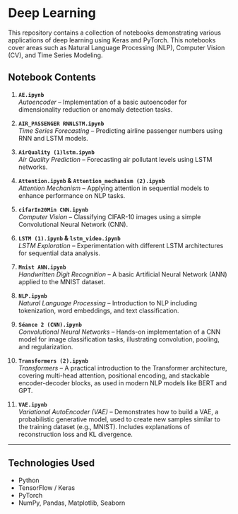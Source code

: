 # Deep Learning 

This repository contains a collection of  notebooks demonstrating various applications of deep learning using Keras and PyTorch. This notebooks cover areas such as Natural Language Processing (NLP), Computer Vision (CV), and Time Series Modeling.

##  Notebook Contents

1. **`AE.ipynb`**  
   *Autoencoder* – Implementation of a basic autoencoder for dimensionality reduction or anomaly detection tasks.

2. **`AIR_PASSENGER RNNLSTM.ipynb`**  
   *Time Series Forecasting* – Predicting airline passenger numbers using RNN and LSTM models.

3. **`AirQuality (1)lstm.ipynb`**  
   *Air Quality Prediction* – Forecasting air pollutant levels using LSTM networks.

4. **`Attention.ipynb` & `Attention_mechanism (2).ipynb`**  
   *Attention Mechanism* – Applying attention in sequential models to enhance performance on NLP tasks.

5. **`cifarIn20Min CNN.ipynb`**  
   *Computer Vision* – Classifying CIFAR-10 images using a simple Convolutional Neural Network (CNN).

6. **`LSTM (1).ipynb` & `lstm_video.ipynb`**  
   *LSTM Exploration* – Experimentation with different LSTM architectures for sequential data analysis.

7. **`Mnist ANN.ipynb`**  
   *Handwritten Digit Recognition* – A basic Artificial Neural Network (ANN) applied to the MNIST dataset.

8. **`NLP.ipynb`**  
   *Natural Language Processing* – Introduction to NLP including tokenization, word embeddings, and text classification.

9. **`Séance 2 (CNN).ipynb`**  
   *Convolutional Neural Networks* – Hands-on implementation of a CNN model for image classification tasks, illustrating convolution, pooling, and regularization.

10. **`Transformers (2).ipynb`**  
    *Transformers* – A practical introduction to the Transformer architecture, covering multi-head attention, positional encoding, and stackable encoder-decoder blocks, as used in modern NLP models like BERT and GPT.

11. **`VAE.ipynb`**  
    *Variational AutoEncoder (VAE)* – Demonstrates how to build a VAE, a probabilistic generative model, used to create new samples similar to the training dataset (e.g., MNIST). Includes explanations of reconstruction loss and KL divergence.

---

##  Technologies Used

- Python  
- TensorFlow / Keras  
- PyTorch  
- NumPy, Pandas, Matplotlib, Seaborn  
